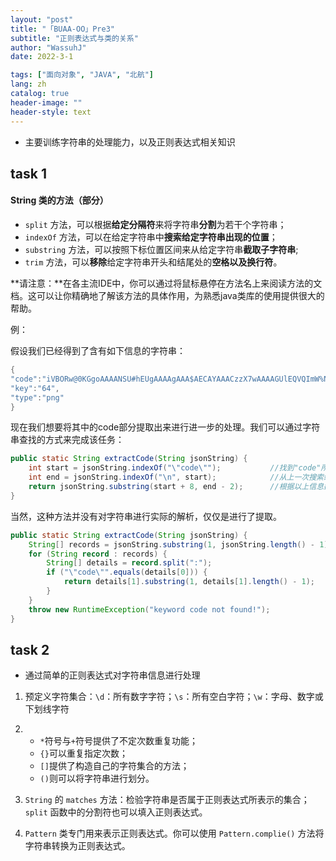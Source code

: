 ```yaml
---
layout: "post"
title: "「BUAA-OO」Pre3"
subtitle: "正则表达式与类的关系"
author: "WassuhJ"
date: 2022-3-1

tags: ["面向对象", "JAVA", "北航"]
lang: zh
catalog: true
header-image: ""
header-style: text
---
```


* 主要训练字符串的处理能力，以及正则表达式相关知识



## task 1

#### String 类的方法（部分）

- `split` 方法，可以根据**给定分隔符**来将字符串**分割**为若干个字符串；
- `indexOf` 方法，可以在给定字符串中**搜索给定字符串出现的位置**；
- `substring` 方法，可以按照下标位置区间来从给定字符串**截取子字符串**;
- `trim` 方法，可以**移除**给定字符串开头和结尾处的**空格以及换行符**。

**请注意：**在各主流IDE中，你可以通过将鼠标悬停在方法名上来阅读方法的文档。这可以让你精确地了解该方法的具体作用，为熟悉java类库的使用提供很大的帮助。

例：

假设我们已经得到了含有如下信息的字符串：

```java
{
"code":"iVBORw@0KGgoAAAANSU#hEUgAAAAgAAA$AECAYAAACzzX7wAAAAGUlEQVQImW%NggID/DKjgPzYOLpqwAr^xWAAAbkwv1&EmB71QAAAABJRU5*ErkJggg==",
"key":"64",
"type":"png"
}
```

现在我们想要将其中的code部分提取出来进行进一步的处理。我们可以通过字符串查找的方式来完成该任务：

```java
public static String extractCode(String jsonString) {
    int start = jsonString.indexOf("\"code\"");           //找到"code"所在之处；
    int end = jsonString.indexOf("\n", start);            //从上一次搜索结果开始向后搜索换行符
    return jsonString.substring(start + 8, end - 2);      //根据以上信息截取子串并返回
}
```

当然，这种方法并没有对字符串进行实际的解析，仅仅是进行了提取。

```java
public static String extractCode(String jsonString) {
    String[] records = jsonString.substring(1, jsonString.length() - 1).split(","); //将输入的字符串按照逗号分割开
    for (String record : records) {
        String[] details = record.split(":");                                       //分离每个分割出的字符串中的名称与值（按照冒号进一步分割）
        if ("\"code\"".equals(details[0])) {                                        //判断数据名称是否为"code"
            return details[1].substring(1, details[1].length() - 1);                //返回该数据对应的值。
        }
    }
    throw new RuntimeException("keyword code not found!");                          //未找到，报错
}
```



## task 2

* 通过简单的正则表达式对字符串信息进行处理



1. 预定义字符集合：`\d`：所有数字字符；`\s`：所有空白字符；`\w`：字母、数字或下划线字符
2. * `*`符号与`+`符号提供了不定次数重复功能；
   * `{}`可以重复指定次数；
   * `[]`提供了构造自己的字符集合的方法；
   * `()`则可以将字符串进行划分。

3. `String` 的 `matches` 方法：检验字符串是否属于正则表达式所表示的集合；`split` 函数中的分割符也可以填入正则表达式。

4. `Pattern` 类专门用来表示正则表达式。你可以使用 `Pattern.complie()` 方法将字符串转换为正则表达式。


